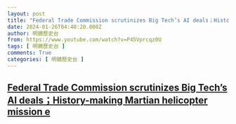 ```yaml
---
layout: post
title: "Federal Trade Commission scrutinizes Big Tech’s AI deals；History-making Martian helicopter mission e"
date: 2024-01-26T04:40:20.000Z
author: 明鏡歷史台
from: https://www.youtube.com/watch?v=P45Vprcqz0U
tags: [ 明鏡歷史台 ]
comments: True
categories: [ 明鏡歷史台 ]
---
```

<!--1706244020000-->
[Federal Trade Commission scrutinizes Big Tech’s AI deals；History-making Martian helicopter mission e](https://www.youtube.com/watch?v=P45Vprcqz0U)
------

<div>

</div>
